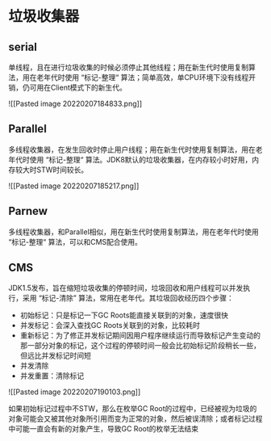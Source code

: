 # 垃圾收集器
## serial
单线程，且在进行垃圾收集的时候必须停止其他线程；用在新生代时使用复制算法，用在老年代时使用 “标记-整理“ 算法；简单高效，单CPU环境下没有线程开销，仍可用在Client模式下的新生代。

![[Pasted image 20220207184833.png]]

## Parallel
多线程收集器，在发生回收时停止用户线程；用在新生代时使用复制算法，用在老年代时使用 “标记-整理“ 算法。JDK8默认的垃圾收集器，在内存较小时好用，内存较大时STW时间较长。

![[Pasted image 20220207185217.png]]

## Parnew
多线程收集器，和Parallel相似，用在新生代时使用复制算法，用在老年代时使用 “标记-整理“ 算法，可以和CMS配合使用。

## CMS
JDK1.5发布，旨在缩短垃圾收集的停顿时间，垃圾回收和用户线程可以并发执行，采用 “标记-清除” 算法，常用在老年代。其垃圾回收经历四个步骤：

-   初始标记：只是标记一下GC Roots能直接关联到的对象，速度很快
-   并发标记：会深入查找GC Roots关联到的对象，比较耗时
-   重新标记：为了修正并发标记期间因用户程序继续运行而导致标记产生变动的那一部分对象的标记，这个过程的停顿时间一般会比初始标记阶段稍长一些，但远比并发标记时间短
-   并发清除
-   并发重置：清除标记

![[Pasted image 20220207190103.png]]

如果初始标记过程中不STW，那么在枚举GC Root的过程中，已经被视为垃圾的对象可能会又被其他对象所引用而变为正常的对象，然后被误清除；或者标记过程中可能一直会有新的对象产生，导致GC Root的枚举无法结束